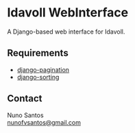 # Idavoll WebInterface

A Django-based web interface for Idavoll.


## Requirements

* [django-pagination](http://github.com/ericflo/django-pagination)
* [django-sorting](http://github.com/directeur/django-sorting)


## Contact

Nuno Santos  
<nunofvsantos@gmail.com>
